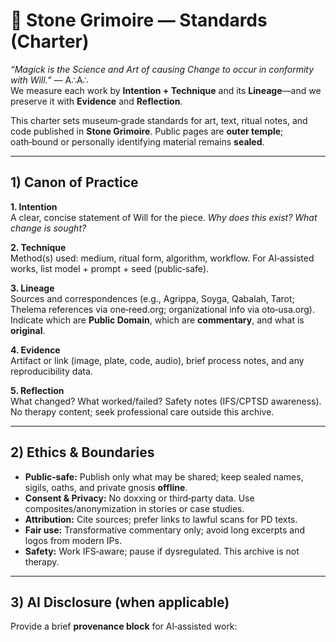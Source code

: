 # 📜 Stone Grimoire — Standards (Charter)

*“Magick is the Science and Art of causing Change to occur in conformity with Will.”* — A∴A∴  
We measure each work by **Intention + Technique** and its **Lineage**—and we preserve it with **Evidence** and **Reflection**.

This charter sets museum‑grade standards for art, text, ritual notes, and code published in **Stone Grimoire**. Public pages are **outer temple**; oath‑bound or personally identifying material remains **sealed**.

---

## 1) Canon of Practice

**1. Intention**  
A clear, concise statement of Will for the piece. *Why does this exist? What change is sought?*

**2. Technique**  
Method(s) used: medium, ritual form, algorithm, workflow. For AI‑assisted works, list model + prompt + seed (public‑safe).

**3. Lineage**  
Sources and correspondences (e.g., Agrippa, Soyga, Qabalah, Tarot; Thelema references via one‑reed.org; organizational info via oto‑usa.org). Indicate which are **Public Domain**, which are **commentary**, and what is **original**.

**4. Evidence**  
Artifact or link (image, plate, code, audio), brief process notes, and any reproducibility data.

**5. Reflection**  
What changed? What worked/failed? Safety notes (IFS/CPTSD awareness). No therapy content; seek professional care outside this archive.

---

## 2) Ethics & Boundaries

- **Public‑safe:** Publish only what may be shared; keep sealed names, sigils, oaths, and private gnosis **offline**.  
- **Consent & Privacy:** No doxxing or third‑party data. Use composites/anonymization in stories or case studies.  
- **Attribution:** Cite sources; prefer links to lawful scans for PD texts.  
- **Fair use:** Transformative commentary only; avoid long excerpts and logos from modern IPs.  
- **Safety:** Work IFS‑aware; pause if dysregulated. This archive is not therapy.

---

## 3) AI Disclosure (when applicable)

Provide a brief **provenance block** for AI‑assisted work:
